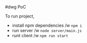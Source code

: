 #dwg PoC

To run project, 

- install npm dependencies /w `npm i`
- run server /w `node server/main.js`
- runt client /w `npm run start`